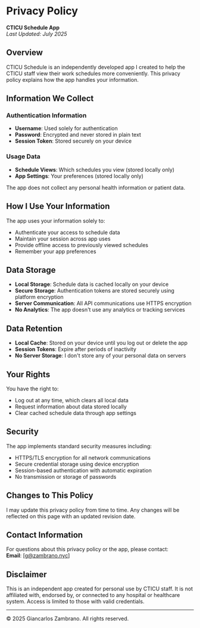 # Privacy Policy

**CTICU Schedule App**  
*Last Updated: July 2025*

## Overview

CTICU Schedule is an independently developed app I created to help the CTICU staff view their work schedules more conveniently. This privacy policy explains how the app handles your information.

## Information We Collect

### Authentication Information
- **Username**: Used solely for authentication
- **Password**: Encrypted and never stored in plain text
- **Session Token**: Stored securely on your device

### Usage Data
- **Schedule Views**: Which schedules you view (stored locally only)
- **App Settings**: Your preferences (stored locally only)

The app does not collect any personal health information or patient data.

## How I Use Your Information

The app uses your information solely to:
- Authenticate your access to schedule data
- Maintain your session across app uses
- Provide offline access to previously viewed schedules
- Remember your app preferences

## Data Storage

- **Local Storage**: Schedule data is cached locally on your device
- **Secure Storage**: Authentication tokens are stored securely using platform encryption
- **Server Communication**: All API communications use HTTPS encryption
- **No Analytics**: The app doesn't use any analytics or tracking services

## Data Retention

- **Local Cache**: Stored on your device until you log out or delete the app
- **Session Tokens**: Expire after periods of inactivity
- **No Server Storage**: I don't store any of your personal data on servers

## Your Rights

You have the right to:
- Log out at any time, which clears all local data
- Request information about data stored locally
- Clear cached schedule data through app settings

## Security

The app implements standard security measures including:
- HTTPS/TLS encryption for all network communications
- Secure credential storage using device encryption
- Session-based authentication with automatic expiration
- No transmission or storage of passwords

## Changes to This Policy

I may update this privacy policy from time to time. Any changes will be reflected on this page with an updated revision date.

## Contact Information

For questions about this privacy policy or the app, please contact:  
**Email**: [g@zambrano.nyc]

## Disclaimer

This is an independent app created for personal use by CTICU staff. It is not affiliated with, endorsed by, or connected to any hospital or healthcare system. Access is limited to those with valid credentials.

---

© 2025 Giancarlos Zambrano. All rights reserved.